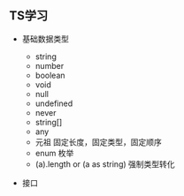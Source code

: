 ## TS学习
- 基础数据类型
  - string
  - number
  - boolean
  - void
  - null
  - undefined
  - never
  - string[]
  - any
  - 元祖 固定长度，固定类型，固定顺序
  - enum 枚举
  - (<string>a).length or (a as string) 强制类型转化

- 接口